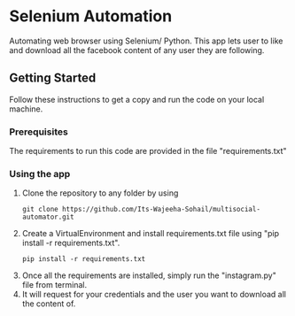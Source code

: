 # Selenium Automation

Automating web browser using Selenium/ Python. This app lets user to like and download all the facebook content of any user they are following.

## Getting Started

Follow these instructions to get a copy and run the code on your local machine.

### Prerequisites

The requirements to run this code are provided in the file "requirements.txt"

### Using the app

1. Clone the repository to any folder by using
    ```
    git clone https://github.com/Its-Wajeeha-Sohail/multisocial-automator.git
    ```
2. Create a VirtualEnvironment and install requirements.txt file using "pip install -r requirements.txt".
    ```
    pip install -r requirements.txt
    ```
3. Once all the requirements are installed, simply run the "instagram.py" file from terminal.
4. It will request for your credentials and the user you want to download all the content of.
